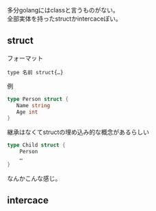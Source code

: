 
多分golangにはclassと言うものがない。  
全部実体を持ったstructかintercaceぽい。


## struct

フォーマット
```
type 名前 struct{…}
```

例
```go
type Person struct {
   Name string
   Age int
}
```

継承はなくてstructの埋め込み的な概念があるらしい

```go
type Child struct {
    Person
    …
}
```
なんかこんな感じ。


## intercace
